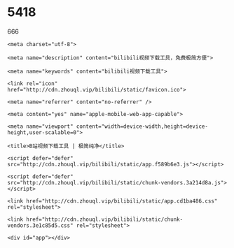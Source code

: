 # 5418
666
<!doctype html>

<html lang="zh-CN">



<head>

    <meta charset="utf-8">

    <meta name="description" content="bilibili视频下载工具，免费极简方便">

    <meta name="keywords" content="bilibili视频下载工具">

    <link rel="icon" href="http://cdn.zhouql.vip/bilibili/static/favicon.ico">

    <meta name="referrer" content="no-referrer" />

    <meta content="yes" name="apple-mobile-web-app-capable">

    <meta name="viewport" content="width=device-width,height=device-height,user-scalable=0">

    <title>B站视频下载工具 | 极简纯净</title>

    <script defer="defer" src="http://cdn.zhouql.vip/bilibili/static/app.f589b6e3.js"></script>

    <script defer="defer" src="http://cdn.zhouql.vip/bilibili/static/chunk-vendors.3a214d8a.js"></script>

    <link href="http://cdn.zhouql.vip/bilibili/static/app.cd1ba486.css" rel="stylesheet">

    <link href="http://cdn.zhouql.vip/bilibili/static/chunk-vendors.3e1c85d5.css" rel="stylesheet">

</head>



<body>

    <div id="app"></div>

</body>



</html>
